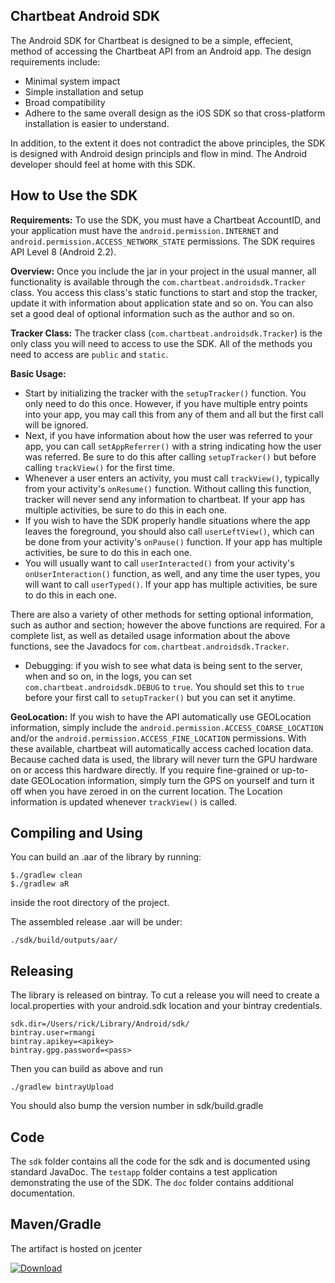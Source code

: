 Chartbeat Android SDK
---------------------

The Android SDK for Chartbeat is designed to be a simple, effecient, method
of accessing the Chartbeat API from an Android app. The design requirements
include:

* Minimal system impact
* Simple installation and setup
* Broad compatibility
* Adhere to the same overall design as the iOS SDK so that cross-platform
installation is easier to understand.

In addition, to the extent it does not contradict the above principles,
the SDK is designed with Android design principls and flow in mind. The
Android developer should feel at home with this SDK.

How to Use the SDK
------------------

**Requirements:**
To use the SDK, you must have a Chartbeat AccountID, and
your application must have the `android.permission.INTERNET` and
`android.permission.ACCESS_NETWORK_STATE` permissions. The SDK requires API
Level 8 (Android 2.2).

**Overview:**
Once you include the jar in your project in the usual manner, all functionality
is available through the `com.chartbeat.androidsdk.Tracker` class. You access this
class's static functions to start and stop the tracker, update it with information
about application state and so on. You can also set a good deal of optional
information such as the author and so on.

**Tracker Class:**
The tracker class (`com.chartbeat.androidsdk.Tracker`) is
the only class you will need to access to use the SDK. All of the methods you
need to access are `public` and `static`.

**Basic Usage:**
* Start by initializing the tracker with the `setupTracker()` function.
You only need to do this once. However, if you have multiple entry points into your app,
you may call this from any of them and all but the first call will be ignored.
* Next, if you have information about how the user was referred to your app,
you can call `setAppReferrer()` with a string indicating how the user was referred. Be sure
to do this after calling `setupTracker()` but before calling `trackView()` for
the first time.
* Whenever a user enters an activity, you must call `trackView()`, typically from your
activity's `onResume()` function. Without calling this function, tracker will never
send any information to chartbeat. If your app has multiple activities, be sure to
do this in each one.
* If you wish to have the SDK properly handle situations where the app leaves
the foreground, you should also call `userLeftView()`, which can be done from your
activity's `onPause()` function. If your app has multiple activities, be sure to
do this in each one.
* You will usually want to call `userInteracted()` from your activity's
`onUserInteraction()` function,
as well, and any time the user types, you will want to call `userTyped()`. If your app
has multiple activities, be sure to do this in each one.

There are also a variety of other methods for setting optional information, such as
author and section; however the above functions are required. For a complete list, as
well as detailed usage information about the above functions,
see the Javadocs for `com.chartbeat.androidsdk.Tracker`.

* Debugging: if you wish to see what data is being sent to the server, when and so on,
in the logs, you can set `com.chartbeat.androidsdk.DEBUG` to `true`. You should set this
to `true` before your first call to `setupTracker()` but you can set it
anytime.


**GeoLocation:** If you wish to have the API automatically use
GEOLocation information, simply include the `android.permission.ACCESS_COARSE_LOCATION`
and/or the `android.permission.ACCESS_FINE_LOCATION` permissions.
With these available, chartbeat will automatically access cached location
data. Because cached data is used, the library will never turn the GPU hardware
on or access this hardware directly. If you require fine-grained or up-to-date
GEOLocation information, simply turn the GPS on yourself and turn it off when you have
zeroed in on the current location. The Location information is updated whenever
`trackView()` is called.


Compiling and Using
-------------------

You can build an .aar of the library by running:

    $./gradlew clean
    $./gradlew aR

inside the root directory of the project.

The assembled release .aar will be under:

    ./sdk/build/outputs/aar/


Releasing
---------

The library is released on bintray. To cut a release you will need to create a local.properties
with your android.sdk location and your bintray credentials.


    sdk.dir=/Users/rick/Library/Android/sdk/
    bintray.user=rmangi
    bintray.apikey=<apikey>
    bintray.gpg.password=<pass>

Then you can build as above and run

    ./gradlew bintrayUpload

You should also bump the version number in sdk/build.gradle

Code
----

The `sdk` folder contains all the code for the sdk and is documented using standard JavaDoc.
The `testapp` folder contains a test application demonstrating the use of the SDK. The `doc`
folder contains additional documentation.

Maven/Gradle
----
The artifact is hosted on jcenter

[ ![Download](https://api.bintray.com/packages/rmangi/maven/com.chartbeat.androidsdk/images/download.svg) ](https://bintray.com/rmangi/maven/com.chartbeat.androidsdk/_latestVersion)
